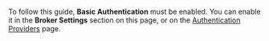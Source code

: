 To follow this guide, <b>Basic Authentication</b> must be enabled.
You can enable it in the <b>Broker Settings</b> section on this page, or on the <a href="/authentication/providers">Authentication Providers</a> page.
